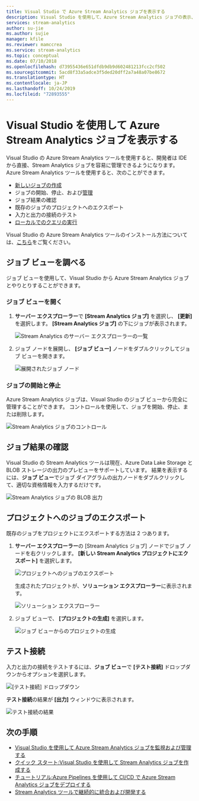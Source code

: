```yaml
---
title: Visual Studio で Azure Stream Analytics ジョブを表示する
description: Visual Studio を使用して、Azure Stream Analytics ジョブの表示、開始と停止、接続テスト、結果確認、およびエクスポートを行う方法を説明します。
services: stream-analytics
author: su-jie
ms.author: sujie
manager: kfile
ms.reviewer: mamccrea
ms.service: stream-analytics
ms.topic: conceptual
ms.date: 07/10/2018
ms.openlocfilehash: d73955436e651dfdb9db9d602481213fcc2cf502
ms.sourcegitcommit: 5acd8f33a5adce3f5ded20dff2a7a48a07be8672
ms.translationtype: HT
ms.contentlocale: ja-JP
ms.lasthandoff: 10/24/2019
ms.locfileid: "72893555"
---
```

# <a name="use-visual-studio-to-view-azure-stream-analytics-jobs"></a>Visual Studio を使用して Azure Stream Analytics ジョブを表示する

Visual Studio の Azure Stream Analytics ツールを使用すると、開発者は IDE から直接、Stream Analytics ジョブを容易に管理できるようになります。 Azure Stream Analytics ツールを使用すると、次のことができます。
- [新しいジョブの作成](stream-analytics-quick-create-vs.md)
- ジョブの開始、停止、および[管理](stream-analytics-monitor-jobs-use-vs.md)
- ジョブ結果の確認
- 既存のジョブのプロジェクトへのエクスポート
- 入力と出力の接続のテスト
- [ローカルでのクエリの実行](stream-analytics-vs-tools-local-run.md)

Visual Studio の Azure Stream Analytics ツールのインストール方法については、[こちら](stream-analytics-tools-for-visual-studio-install.md)をご覧ください。

## <a name="explore-the-job-view"></a>ジョブ ビューを調べる

ジョブ ビューを使用して、Visual Studio から Azure Stream Analytics ジョブとやりとりすることができます。

### <a name="open-the-job-view"></a>ジョブ ビューを開く

1. **サーバー エクスプローラー**で **[Stream Analytics ジョブ]** を選択し、 **[更新]** を選択します。 **[Stream Analytics ジョブ]** の下にジョブが表示されます。

    ![Stream Analytics のサーバー エクスプローラーの一覧](./media/stream-analytics-vs-tools/stream-analytics-tools-for-vs-list-jobs-01.png)

2. ジョブ ノードを展開し、 **[ジョブ ビュー]** ノードをダブルクリックしてジョブ ビューを開きます。
    
   ![展開されたジョブ ノード](./media/stream-analytics-vs-tools/stream-analytics-tools-for-vs-job-view-01.png)

### <a name="start-and-stop-jobs"></a>ジョブの開始と停止

Azure Stream Analytics ジョブは、Visual Studio のジョブ ビューから完全に管理することができます。 コントロールを使用して、ジョブを開始、停止、または削除します。
    
   ![Stream Analytics ジョブのコントロール](./media/stream-analytics-vs-tools/azure-stream-analytics-job-view-controls.png)

## <a name="check-job-results"></a>ジョブ結果の確認

Visual Studio の Stream Analytics ツールは現在、Azure Data Lake Storage と BLOB ストレージの出力のプレビューをサポートしています。 結果を表示するには、**ジョブ ビュー**でジョブ ダイアグラムの出力ノードをダブルクリックして、適切な資格情報を入力するだけです。

   ![Stream Analytics ジョブの BLOB 出力](./media/stream-analytics-vs-tools/stream-analytics-blob-preview.png)

## <a name="export-jobs-to-a-project"></a>プロジェクトへのジョブのエクスポート

既存のジョブをプロジェクトにエクスポートする方法は 2 つあります。

1. **サーバー エクスプローラー**の [Stream Analytics ジョブ] ノードでジョブ ノードを右クリックします。 **[新しい Stream Analytics プロジェクトにエクスポート]** を選択します。
    
   ![プロジェクトへのジョブのエクスポート](./media/stream-analytics-vs-tools/stream-analytics-tools-for-vs-export-job-01.png)
    
    生成されたプロジェクトが、**ソリューション エクスプローラー**に表示されます。
    
   ![ソリューション エクスプローラー](./media/stream-analytics-vs-tools/stream-analytics-tools-for-vs-export-job-02.png)

2. ジョブ ビューで、 **[プロジェクトの生成]** を選択します。
    
   ![ジョブ ビューからのプロジェクトの生成](./media/stream-analytics-vs-tools/stream-analytics-tools-for-vs-export-job-03.png)

## <a name="test-connections"></a>テスト接続

入力と出力の接続をテストするには、**ジョブ ビュー**で **[テスト接続]** ドロップダウンからオプションを選択します。

   ![[テスト接続] ドロップダウン](./media/stream-analytics-vs-tools/stream-analytics-test-connection-dropdown.png)

**テスト接続**の結果が **[出力]** ウィンドウに表示されます。

   ![テスト接続の結果](./media/stream-analytics-vs-tools/stream-analytics-test-connection-results.png)

## <a name="next-steps"></a>次の手順

* [Visual Studio を使用して Azure Stream Analytics ジョブを監視および管理する](stream-analytics-monitor-jobs-use-vs.md)
* [クイック スタート:Visual Studio を使用して Stream Analytics ジョブを作成する](stream-analytics-quick-create-vs.md)
* [チュートリアル:Azure Pipelines を使用して CI/CD で Azure Stream Analytics ジョブをデプロイする](stream-analytics-tools-visual-studio-cicd-vsts.md)
* [Stream Analytics ツールで継続的に統合および開発する](stream-analytics-tools-for-visual-studio-cicd.md)
